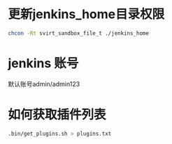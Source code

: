 # 更新jenkins_home目录权限

```bash
chcon -Rt svirt_sandbox_file_t ./jenkins_home
```

# jenkins 账号

默认账号admin/admin123

# 如何获取插件列表

```bash
.bin/get_plugins.sh > plugins.txt
```
